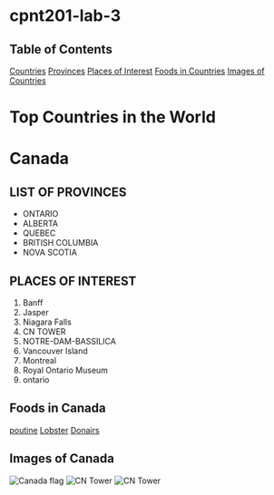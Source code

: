 # cpnt201-lab-3

## Table of Contents

[Countries](#top-countries)
[Provinces](#list-of-provinces)
[Places of Interest](#places-of-interest)
[Foods in Countries](#foods-in-canada)
[Images of Countries](#images-of-canada)

# Top Countries in the World

# Canada

## LIST OF PROVINCES

- ONTARIO
- ALBERTA
- QUEBEC
- BRITISH COLUMBIA
- NOVA SCOTIA

## PLACES OF INTEREST

1. Banff
2. Jasper
3. Niagara Falls
4. CN TOWER
5. NOTRE-DAM-BASSILICA
6. Vancouver Island
7. Montreal
7. Royal Ontario Museum
8. ontario


## Foods in Canada

[poutine](https://canadianfoodfocus.org/in-your-kitchen/classic-canadian-dishes/)
[Lobster](https://canadianfoodfocus.org/in-your-kitchen/classic-canadian-dishes/)
[Donairs](https://canadianfoodfocus.org/in-your-kitchen/classic-canadian-dishes/)

## Images of Canada

![Canada flag](https://w7.pngwing.com/pngs/28/509/png-transparent-toronto-united-states-t-shirt-flag-of-canada-administrative-divisions-of-canada-canada-flag-canada-city-thumbnail.png)
![CN Tower](https://www.torontosom.ca/wp-content/uploads/2023/10/Life-in-Toronto-as-an-International-Student.png)
![CN Tower](https://www.ccmm.ca/~/media/Images/Publications/2019/Faubourgs-1160x771.png?h=771&la=en&w=1160)
